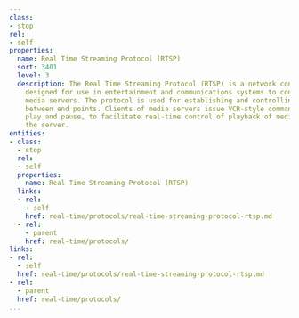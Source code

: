 ```yaml
---
class:
- stop
rel:
- self
properties:
  name: Real Time Streaming Protocol (RTSP)
  sort: 3401
  level: 3
  description: The Real Time Streaming Protocol (RTSP) is a network control protocol
    designed for use in entertainment and communications systems to control streaming
    media servers. The protocol is used for establishing and controlling media sessions
    between end points. Clients of media servers issue VCR-style commands, such as
    play and pause, to facilitate real-time control of playback of media files from
    the server.
entities:
- class:
  - stop
  rel:
  - self
  properties:
    name: Real Time Streaming Protocol (RTSP)
  links:
  - rel:
    - self
    href: real-time/protocols/real-time-streaming-protocol-rtsp.md
  - rel:
    - parent
    href: real-time/protocols/
links:
- rel:
  - self
  href: real-time/protocols/real-time-streaming-protocol-rtsp.md
- rel:
  - parent
  href: real-time/protocols/
...
```


